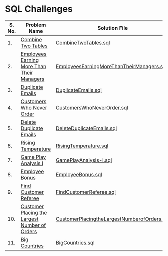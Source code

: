 
# SQL Challenges

| **S. No.** | **Problem Name**                                                                                                                          | **Solution File** |
|------------|-------------------------------------------------------------------------------------------------------------------------------------------|-|
| 1.         | [Combine Two Tables](https://leetcode.com/problems/combine-two-tables/description/)                                                       |[CombineTwoTables.sql](solutions/CombineTwoTables.sql)|
| 2.         | [Employees Earning More Than Their Managers](https://leetcode.com/problems/employees-earning-more-than-their-managers/description/)       |[EmployeesEarningMoreThanTheirManagers.sql](solutions%2FEmployeesEarningMoreThanTheirManagers.sql)|
| 3.         | [Duplicate Emails](https://leetcode.com/problems/duplicate-emails/description/)                                                           |[DuplicateEmails.sql](solutions%2FDuplicateEmails.sql)|
| 4.         | [Customers Who Never Order](https://leetcode.com/problems/customers-who-never-order/description/)                                         |[CustomersWhoNeverOrder.sql](solutions%2FCustomersWhoNeverOrder.sql)|
| 5.         | [Delete Duplicate Emails](https://leetcode.com/problems/delete-duplicate-emails/description/)                                             |[DeleteDuplicateEmails.sql](solutions%2FDeleteDuplicateEmails.sql)|
| 6.         | [Rising Temperature](https://leetcode.com/problems/rising-temperature/description/)                                                       |[RisingTemperature.sql](solutions%2FRisingTemperature.sql)|
| 7.         | [Game Play Analysis I](https://leetcode.com/problems/game-play-analysis-i/description/)                                                   |[GamePlayAnalysis-I.sql](solutions%2FGamePlayAnalysis-I.sql)|
| 8.         | [Employee Bonus](https://leetcode.com/problems/employee-bonus/description/)                                                               |[EmployeeBonus.sql](solutions%2FEmployeeBonus.sql)|
| 9.         | [Find Customer Referee](https://leetcode.com/problems/find-customer-referee/description/)                                                 |[FindCustomerReferee.sql](solutions%2FFindCustomerReferee.sql)|
| 10.        | [Customer Placing the Largest Number of Orders](https://leetcode.com/problems/customer-placing-the-largest-number-of-orders/description/) |[CustomerPlacingtheLargestNumberofOrders.sql](solutions%2FCustomerPlacingtheLargestNumberofOrders.sql)|
| 11.        | [Big Countries](https://leetcode.com/problems/big-countries/description/)                                                                 |[BigCountries.sql](solutions%2FBigCountries.sql)|